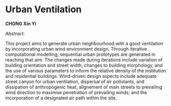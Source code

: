 # Urban Ventilation

**CHONG Xin Yi**

*Abstract:* 

This project aims to generate urban neighbourhood with a good ventilation by incorporating urban wind environment design. Through iterative computational modelling, sequential urban prototypes are generated in reaching that aim. The changes made during iterations include variation of building orientation and street width, changes to building morphology, and the use of various parameters to inform the relative density of the institution and residential buildings. Wind-driven design aspects include adequate street canyon for 
urban ventilation, dispersal of air pollutants, and dissipation of anthropogenic heat; alignement of main streets to prevailing wind direction to maximise penetration of prevailing winds; and the incorporation of a designated air path within the site.
